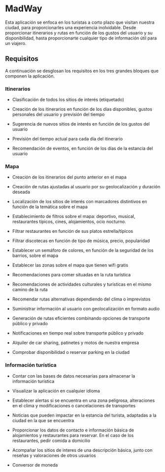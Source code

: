 # MadWay 

Esta aplicación se enfoca en los turistas a corto plazo que visitan nuestra ciudad, para proporcionarles una experiencia inolvidable. 
Desde proporcionar itinerarios y rutas en función de los gustos del usuario y su disponibilidad, hasta proporcionarte cualquier tipo de información útil para un viajero.  

## Requisitos 

A continuación se desglosan los requisitos en los tres grandes bloques que componen la aplicación. 

### Itinerarios

- Clasificación de todos los sitios de interés (etiquetado)

- Creación de los itinerarios en función de los días disponibles, gustos personales del usuario y previsión del tiempo

- Sugerencia de nuevos sitios de interés en función de los gustos del usuario

- Previsión del tiempo actual para cada día del itinerario

- Recomendación de eventos, en función de los días de la estancia del usuario

### Mapa

- Creación de los itinerarios del punto anterior en el mapa

- Creación de rutas ajustadas al usuario por su geolocalización y duración deseada

- Localización de los sitios de interés con marcadores distintivos en función de la temática sobre el mapa 

- Establecimiento de filtros sobre el mapa: deportivo, musical, restaurantes típicos, cines, alojamientos, ocio nocturno.

- Filtrar restaurantes en función de sus platos estrella/típicos 

- Filtrar discotecas en función de tipo de música, precio, popularidad

- Establecer un semáforo de colores, en función de la seguridad de los barrios, sobre el mapa 

- Establecer las zonas sobre el mapa que tienen wifi gratis 

- Recomendaciones para comer situadas en la ruta turística 

- Recomendaciones de actividades culturales y turisticas en el mismo camino de la ruta 

- Recomendar rutas alternativas dependiendo del clima o imprevistos 

- Suministrar información al usuario con geolocalización en formato audio  

- Generación de rutas eficientes combinando opciones de transporte público y privado

- Notificaciones en tiempo real sobre transporte público y privado

- Alquiler de car sharing, patinetes y motos de nuestra empresa

- Comprobar disponibilidad o reservar parking en la ciudad

### Información turística

- Contar con las bases de datos necesarias para almacenar la información turística 

- Visualizar la aplicación en cualquier idioma

- Establecer alertas si se encuentra en una zona peligrosa, alteraciones en el clima y modificaciones o cancelaciones de transportes 

- Noticias que pueden impactar en la estancia del turista, adaptadas a la ciudad en la que se encuentra

- Proporcionar los datos de contacto e información básica de alojamientos y restaurantes para reservar. En el caso de los restaurantes, pedir comida a domicilio

- Acompañar los sitios de interes de una descripción básica, junto con reseñas y valoraciones de otros usuarios

- Conversor de moneda

